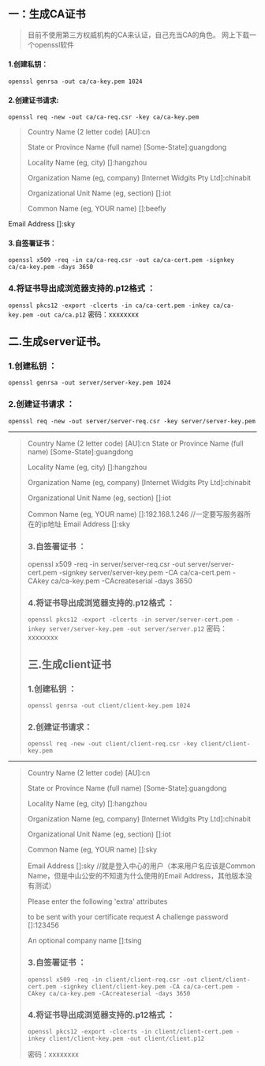 ## 一：生成CA证书

> 目前不使用第三方权威机构的CA来认证，自己充当CA的角色。
> 网上下载一个openssl软件

#### 1.创建私钥：

 `openssl genrsa -out ca/ca-key.pem 1024` 

#### 2.创建证书请求:

 `openssl req -new -out ca/ca-req.csr -key ca/ca-key.pem`

> Country Name (2 letter code) [AU]:cn 
> 
>  State or Province Name (full name) [Some-State]:guangdong
> 
>  Locality Name (eg, city) []:hangzhou
> 
>  Organization Name (eg, company) [Internet Widgits Pty Ltd]:chinabit 
> 
> Organizational Unit Name (eg, section) []:iot
> 
> Common Name (eg, YOUR name) []:beefly

Email Address []:sky 

#### 3.自签署证书：

`openssl x509 -req -in ca/ca-req.csr -out ca/ca-cert.pem -signkey ca/ca-key.pem -days 3650` 

### 4.将证书导出成浏览器支持的.p12格式 ：

`openssl pkcs12 -export -clcerts -in ca/ca-cert.pem -inkey ca/ca-key.pem -out ca/ca.p12` 
密码：xxxxxxxx       

## 二.生成server证书。

### 1.创建私钥 ：

`openssl genrsa -out server/server-key.pem 1024` 

### 2.创建证书请求 ：

`openssl req -new -out server/server-req.csr -key server/server-key.pem` 

* * *

> Country Name (2 letter code) [AU]:cn 
> State or Province Name (full name) [Some-State]:guangdong
> 
> Locality Name (eg, city) []:hangzhou
> 
> Organization Name (eg, company) [Internet Widgits Pty Ltd]:chinabit
> 
> Organizational Unit Name (eg, section) []:iot
> 
> Common Name (eg, YOUR name) []:192.168.1.246  //一定要写服务器所在的ip地址 
> Email Address []:sky 
> 
> ### 3.自签署证书 ：
> 
> openssl x509 -req -in server/server-req.csr -out server/server-cert.pem -signkey server/server-key.pem -CA ca/ca-cert.pem -CAkey ca/ca-key.pem -CAcreateserial -days 3650  
> 
> ### 4.将证书导出成浏览器支持的.p12格式 ：
> 
> `openssl pkcs12 -export -clcerts -in server/server-cert.pem -inkey server/server-key.pem -out server/server.p12`
> 密码：xxxxxxxx
> 
> ## 三.生成client证书
> 
> ### 1.创建私钥 ：
> 
> `openssl genrsa -out client/client-key.pem 1024`  
> 
> ### 2.创建证书请求：
> 
> `openssl req -new -out client/client-req.csr -key client/client-key.pem`

* * *

> Country Name (2 letter code) [AU]:cn
> 
> State or Province Name (full name) [Some-State]:guangdong
> 
> Locality Name (eg, city) []:hangzhou
> 
> Organization Name (eg, company) [Internet Widgits Pty Ltd]:chinabit
> 
> Organizational Unit Name (eg, section) []:iot
> 
> Common Name (eg, YOUR name) []:sky
> 
> Email Address []:sky //就是登入中心的用户（本来用户名应该是Common Name，但是中山公安的不知道为什么使用的Email Address，其他版本没有测试）
> 
> Please enter the following 'extra' attributes
> 
> to be sent with your certificate request 
> A challenge password []:123456
> 
> An optional company name []:tsing  
> 
> ### 3.自签署证书 ：
> 
> `openssl x509 -req -in client/client-req.csr -out client/client-cert.pem -signkey client/client-key.pem -CA ca/ca-cert.pem -CAkey ca/ca-key.pem -CAcreateserial -days 3650`  
> 
> ### 4.将证书导出成浏览器支持的.p12格式 ：
> 
> `openssl pkcs12 -export -clcerts -in client/client-cert.pem -inkey client/client-key.pem -out client/client.p12`
> 
> 密码：xxxxxxxx
